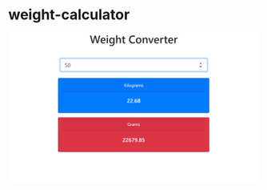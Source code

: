 # weight-calculator

![Snap of app](https://github.com/hamzic2019/weight-calculator/blob/master/screen.png?raw=true)
